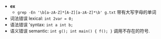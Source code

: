 - **ex**
    - `grep -En '\b[a-zA-Z]*[A-Z][a-zA-Z]*\b' g.txt` 带有大写字母的单词
- 词法错误 lexical: `int 2var = 0;`
- 语法错误 'syntax: `int a int b;`
- 语义错误 semantic: `int g(); int main() { f(); }` 调用不存在的符号.
